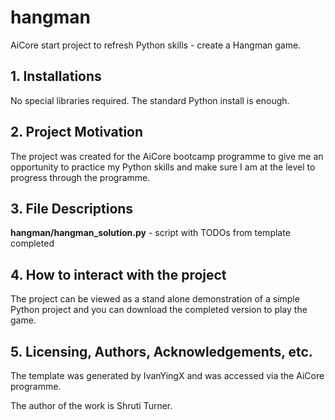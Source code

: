 # hangman
AiCore start project to refresh Python skills - create a Hangman game.

## 1. Installations
No special libraries required. The standard Python install is enough.

## 2. Project Motivation
The project was created for the AiCore bootcamp programme to give me an opportunity to practice my Python skills and make sure I am at the level to progress through the programme.

## 3. File Descriptions
**hangman/hangman_solution.py** - script with TODOs from template completed

## 4. How to interact with the project
The project can be viewed as a stand alone demonstration of a simple Python project and you can download the completed version to play the game.

## 5. Licensing, Authors, Acknowledgements, etc.
The template was generated by IvanYingX and was accessed via the AiCore programme.

The author of the work is Shruti Turner.
